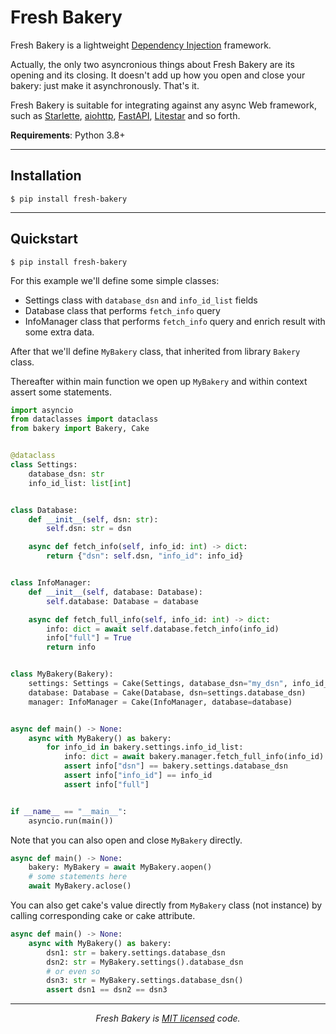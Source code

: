 # Fresh Bakery
Fresh Bakery is a lightweight [Dependency Injection](dependency_injection.md) framework. 

Actually, the only two asyncronious things about Fresh Bakery are its opening and its closing.
It doesn't add up how you open and close your bakery: just make it asynchronously. That's it.

Fresh Bakery is suitable for integrating against any async Web framework, such as [Starlette][starlette], [aiohttp][aiohttp], [FastAPI][fastapi], [Litestar][litestar] and so forth.

**Requirements**: Python 3.8+

---

## Installation

```shell
$ pip install fresh-bakery
```

---

## Quickstart


```shell
$ pip install fresh-bakery
```

For this example we'll define some simple classes:   

* Settings class with `database_dsn` and `info_id_list` fields  
* Database class that performs `fetch_info` query  
* InfoManager class that performs `fetch_info` query and enrich result with some extra data.  

After that we'll define `MyBakery` class, that inherited from library `Bakery` class.

Thereafter within main function we open up `MyBakery` and within context assert some statements.


```python
import asyncio
from dataclasses import dataclass
from bakery import Bakery, Cake


@dataclass
class Settings:
    database_dsn: str
    info_id_list: list[int]


class Database:
    def __init__(self, dsn: str):
        self.dsn: str = dsn

    async def fetch_info(self, info_id: int) -> dict:
        return {"dsn": self.dsn, "info_id": info_id}


class InfoManager:
    def __init__(self, database: Database):
        self.database: Database = database

    async def fetch_full_info(self, info_id: int) -> dict:
        info: dict = await self.database.fetch_info(info_id)
        info["full"] = True
        return info


class MyBakery(Bakery):
    settings: Settings = Cake(Settings, database_dsn="my_dsn", info_id_list=[1, 2, 3])
    database: Database = Cake(Database, dsn=settings.database_dsn)
    manager: InfoManager = Cake(InfoManager, database=database)


async def main() -> None:
    async with MyBakery() as bakery:
        for info_id in bakery.settings.info_id_list:
            info: dict = await bakery.manager.fetch_full_info(info_id)
            assert info["dsn"] == bakery.settings.database_dsn
            assert info["info_id"] == info_id
            assert info["full"]


if __name__ == "__main__":
    asyncio.run(main())
```

Note that you can also open and close `MyBakery` directly.

```python
async def main() -> None:
    bakery: MyBakery = await MyBakery.aopen()
    # some statements here
    await MyBakery.aclose()
```

You can also get cake's value directly from `MyBakery` class (not instance) by calling corresponding cake or cake attribute.

```python
async def main() -> None:
    async with MyBakery() as bakery:
        dsn1: str = bakery.settings.database_dsn
        dsn2: str = MyBakery.settings().database_dsn
        # or even so
        dsn3: str = MyBakery.settings.database_dsn()
        assert dsn1 == dsn2 == dsn3
```

---

<p align="center"><i>Fresh Bakery is <a href="https://github.com/Mityuha/fresh-bakery/blob/main/LICENSE">MIT licensed</a> code.</p>




[starlette]: https://github.com/encode/starlette
[aiohttp]: https://github.com/aio-libs/aiohttp
[fastapi]: https://github.com/tiangolo/fastapi
[litestar]: https://github.com/litestar-org/litestar
